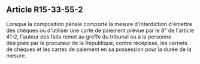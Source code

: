 Article R15-33-55-2
----
Lorsque la composition pénale comporte la mesure d'interdiction d'émettre des
chèques ou d'utiliser une carte de paiement prévue par le 8° de l'article 41-2,
l'auteur des faits remet au greffe du tribunal ou à la personne désignée par le
procureur de la République, contre récépissé, les carnets de chèques et les
cartes de paiement en sa possession pour la durée de la mesure.
